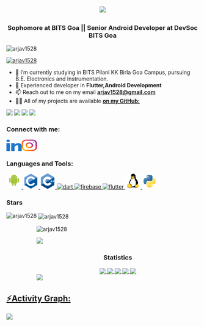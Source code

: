 <h1 align="center">
    <img src="https://readme-typing-svg.herokuapp.com/?font=Doto&size=32&center=true&vCenter=true&width=500&height=70&duration=4000&color=ffffff&lines=Yo+Wassup!!;Arjav+Patel+here!!;I'm+a+Passionate+Coder+👨‍💻;" />
</h1>
<h3 align="center">Sophomore at BITS Goa || Senior Android Developer at DevSoc BITS Goa </h3>
<p align="left"> <img src="https://komarev.com/ghpvc/?username=arjav1528&label=Profile%20views&color=0e75b6&style=flat" alt="arjav1528" /> </p>

<p align="left"> <a href="https://github.com/ryo-ma/github-profile-trophy"><img src="https://github-profile-trophy.vercel.app/?username=arjav1528&theme=dark_lover" alt="arjav1528" /></a> </p>

- 🔭 I’m currently studying in BITS Pilani KK Birla Goa Campus, pursuing B.E. Electronics and Instrumentation.
- 💬 Experienced developer in **Flutter,Android Development**
- 📫 Reach out to me on my email **arjav1528@gmail.com**
- 👨‍💻 All of my projects are available **[on my GitHub:](https://github.com/arjav1528)**
<!-- - 📄 Know about my experiences **[here](https://drive.google.com/file/d/1M7TlbI_udwuMyDtjh9KOvziyKdi-BdRY/view?usp=sharing)** -->
<!-- - ⚡ Fun fact **Binged 2 shows in a day** -->

<div> 
<!-- <a href="https://twitter.com/thearjav1528" target="_blank"><img src="https://img.shields.io/badge/Twitter-1DA1F2?style=for-the-badge&logo=twitter&logoColor=white" target="_blank"></a> -->
<a href="https://www.linkedin.com/in/arjav1528/" target="_blank"><img src="https://img.shields.io/badge/LinkedIn-0077B5?style=for-the-badge&logo=linkedin&logoColor=white" target="_blank"></a>
<a href="https://github.com/arjav1528" target="_blank"><img src="https://img.shields.io/badge/GitHub-100000?style=for-the-badge&logo=github&logoColor=white" target="_blank"></a>
<a href="https://www.instagram.com/stories/arjav__27/" target="_blank"><img src="https://img.shields.io/badge/Instagram-E4405F?style=for-the-badge&logo=instagram&logoColor=white" target="_blank"></a>
<a href = "mailto:arjav1528@gmail.com"><img src="https://img.shields.io/badge/-Gmail-%23333?style=for-the-badge&logo=gmail&logoColor=white" target="_blank"></a>
</div><h3 align="left">Connect with me:</h3>
<p align="left">
<!-- <a href="https://twitter.com/thearjav1528" target="blank"><img align="center" src="https://raw.githubusercontent.com/teamedwardforever/Readme-Generator/71f25dd8b98329b168142a6b782a107b75eab178/svg/Social/twitter.svg" alt="thearjav1528" height="30" width="40" /></a> -->

<a href="https://www.linkedin.com/in/arjav1528-singh-a4499b293/" target="blank"><img align="center" src="https://raw.githubusercontent.com/teamedwardforever/Readme-Generator/71f25dd8b98329b168142a6b782a107b75eab178/svg/Social/linked-in-alt.svg" alt="arjav1528-a4499b293" height="30" width="40" /></a><!-- <a href="https://stackoverflow.com/users/https://stackoverflow.com/users/https://stackoverflow.com/users/19948068/m1k3-0xm0l" target="blank"><img align="center" src="https://raw.githubusercontent.com/teamedwardforever/Readme-Generator/71f25dd8b98329b168142a6b782a107b75eab178/svg/Social/stack-overflow.svg" alt="https://stackoverflow.com/users/https://stackoverflow.com/users/19948068/m1k3-0xm0l" height="30" width="40" /></a> --><a href="https://instagram.com/om.priyansh" target="blank"><img align="center" src="https://raw.githubusercontent.com/teamedwardforever/Readme-Generator/71f25dd8b98329b168142a6b782a107b75eab178/svg/Social/instagram.svg" alt="thearjav1528" height="30" width="40" /></a>
<!-- <a href="https://medium.com/@arjav1528" target="blank"><img align="center" src="https://raw.githubusercontent.com/teamedwardforever/Readme-Generator/71f25dd8b98329b168142a6b782a107b75eab178/svg/Social/medium.svg" alt="@arjav1528" height="30" width="40" /></a><a href="https://dev.to/arjav1528" target="blank"><img align="center" src="https://raw.githubusercontent.com/teamedwardforever/Readme-Generator/71f25dd8b98329b168142a6b782a107b75eab178/svg/Social/devto.svg" alt="arjav1528" height="30" width="40" /></a> -->
</p>


<h3 align="left">Languages and Tools:</h3>
<p align="left"> <a href="https://developer.android.com" target="_blank" rel="noreferrer"> <img src="https://raw.githubusercontent.com/devicons/devicon/master/icons/android/android-original-wordmark.svg" alt="android" width="40" height="40"/> </a> <a href="https://www.cprogramming.com/" target="_blank" rel="noreferrer"> <img src="https://raw.githubusercontent.com/devicons/devicon/master/icons/c/c-original.svg" alt="c" width="40" height="40"/> </a> <a href="https://www.w3schools.com/cpp/" target="_blank" rel="noreferrer"> <img src="https://raw.githubusercontent.com/devicons/devicon/master/icons/cplusplus/cplusplus-original.svg" alt="cplusplus" width="40" height="40"/> </a> <a href="https://dart.dev" target="_blank" rel="noreferrer"> <img src="https://www.vectorlogo.zone/logos/dartlang/dartlang-icon.svg" alt="dart" width="40" height="40"/> </a> <a href="https://firebase.google.com/" target="_blank" rel="noreferrer"> <img src="https://www.vectorlogo.zone/logos/firebase/firebase-icon.svg" alt="firebase" width="40" height="40"/> </a> <a href="https://flutter.dev" target="_blank" rel="noreferrer"> <img src="https://www.vectorlogo.zone/logos/flutterio/flutterio-icon.svg" alt="flutter" width="40" height="40"/> </a> <a href="https://www.linux.org/" target="_blank" rel="noreferrer"> <img src="https://raw.githubusercontent.com/devicons/devicon/master/icons/linux/linux-original.svg" alt="linux" width="40" height="40"/> </a> <a href="https://www.python.org" target="_blank" rel="noreferrer"> <img src="https://raw.githubusercontent.com/devicons/devicon/master/icons/python/python-original.svg" alt="python" width="40" height="40"/> </a> </p>

<!-- <h3 align="left">Support:</h3>
<p><a href="https://www.buymeacoffee.com/arjav1528"> <img align="left" src="https://cdn.buymeacoffee.com/buttons/v2/default-yellow.png" height="50" width="210" alt="https://www.buymeacoffee.com/arjav1528" /></a></p><br><br> -->

<h3 align="left">Stars</h3>
<img align="left" height="180em" src="https://github-readme-stats.vercel.app/api/top-langs/?username=arjav1528&langs_count=8&theme=tokyonight" alt=arjav1528 />

<p>&nbsp;<img align="center" height="180em" src="https://github-readme-stats.vercel.app/api?username=arjav1528&show_icons=true&locale=en&theme=tokyonight" alt="arjav1528" /></p>

<p><img align="center" height="180em" src="https://github-readme-streak-stats.herokuapp.com/?user=arjav1528&theme=tokyonight" alt="arjav1528" /></p>

<img src="https://user-images.githubusercontent.com/73097560/115834477-dbab4500-a447-11eb-908a-139a6edaec5c.gif"><h3 align="center">Statistics</h3>
<div align="center">
<a href="https://github.com/arjav1528">
<img align="center" src="http://github-profile-summary-cards.vercel.app/api/cards/stats?username=arjav1528&theme=aura_dark" height="180em" />
<img align="center" src="http://github-profile-summary-cards.vercel.app/api/cards/most-commit-language?username=arjav1528&theme=aura_dark" height="180em" />
<img align="center" src="http://github-profile-summary-cards.vercel.app/api/cards/repos-per-language?username=arjav1528&theme=aura_dark" height="180em" />
<img align="center" src="http://github-profile-summary-cards.vercel.app/api/cards/productive-time?username=arjav1528&theme=aura_dark" height="180em" />
<img align="center" src="http://github-profile-summary-cards.vercel.app/api/cards/profile-details?username=arjav1528&theme=aura_dark" height="180em" />
</div>
<img src="https://user-images.githubusercontent.com/73097560/115834477-dbab4500-a447-11eb-908a-139a6edaec5c.gif"><h2 align="left">⚡Activity Graph:</h2>
<img align="center" src="https://github-readme-activity-graph.vercel.app/graph?username=arjav1528&theme=tokyo-night"/>
